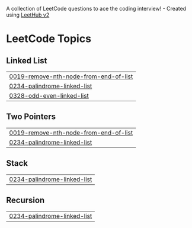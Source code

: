A collection of LeetCode questions to ace the coding interview! - Created using [LeetHub v2](https://github.com/arunbhardwaj/LeetHub-2.0)
<!---LeetCode Topics Start-->
# LeetCode Topics
## Linked List
|  |
| ------- |
| [0019-remove-nth-node-from-end-of-list](https://github.com/Rupak-18/DSA-LinkedList/tree/master/0019-remove-nth-node-from-end-of-list) |
| [0234-palindrome-linked-list](https://github.com/Rupak-18/DSA-LinkedList/tree/master/0234-palindrome-linked-list) |
| [0328-odd-even-linked-list](https://github.com/Rupak-18/DSA-LinkedList/tree/master/0328-odd-even-linked-list) |
## Two Pointers
|  |
| ------- |
| [0019-remove-nth-node-from-end-of-list](https://github.com/Rupak-18/DSA-LinkedList/tree/master/0019-remove-nth-node-from-end-of-list) |
| [0234-palindrome-linked-list](https://github.com/Rupak-18/DSA-LinkedList/tree/master/0234-palindrome-linked-list) |
## Stack
|  |
| ------- |
| [0234-palindrome-linked-list](https://github.com/Rupak-18/DSA-LinkedList/tree/master/0234-palindrome-linked-list) |
## Recursion
|  |
| ------- |
| [0234-palindrome-linked-list](https://github.com/Rupak-18/DSA-LinkedList/tree/master/0234-palindrome-linked-list) |
<!---LeetCode Topics End-->